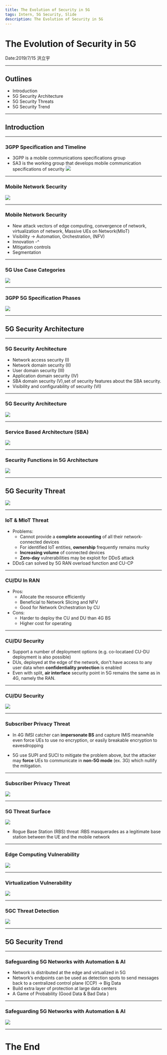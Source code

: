 ```yaml
---
title: The Evolution of Security in 5G
tags: Intern, 5G Security, Slide
description: The Evolution of Security in 5G
---
```





# The Evolution of Security in 5G
Date:2019/7/15
洪立宇

---

## Outlines
- Introduction
- 5G Security Architecture
- 5G Security Threats
- 5G Security Trend

---

## Introduction

---

### 3GPP Specification and Timeline
- 3GPP is a mobile communications specifications group
- SA3 is the working group that develops mobile communication specifications of security
![](https://i.imgur.com/5KES96b.png)

---

### Mobile Network Security 
![](https://i.imgur.com/9wP2igS.png)

---

### Mobile Network Security 
- New attack vectors of edge computing, convergence of network, virtualization of network, Massive UEs on Network(MIoT)
- Visibility -> Automation, Orchestration, (NFV) 
- Innovation -^ 
- Mitigation controls
- Segmentation 

---

### 5G Use Case Categories
![](https://i.imgur.com/OG8uVGv.png)


---

### 3GPP 5G Specification Phases 
![](https://i.imgur.com/GQFBdIb.png)

---

## 5G Security Architecture

---

### 5G Security Architecture
- Network access security (I)
- Network domain security (II)
- User domain security (III)
- Application domain security (IV)
- SBA domain security (V),set of security features about the SBA security.
- Visibility and configurability of security (VI)

----

### 5G Security Architecture
![](https://i.imgur.com/7uR3sx2.png)


---

### Service Based Architecture (SBA)
![](https://i.imgur.com/yusoCOM.png)

---

### Security Functions in 5G Architecture
![](https://i.imgur.com/alWrhI4.png)

---

## 5G Security Threat
![](https://i.imgur.com/pAKYjlV.png)

---

### IoT & MIoT Threat
- Problems:
    - Cannot provide a **complete accounting** of all their network-connected devices 
    - For identified IoT entities, **ownership** frequently remains murky 
    - **Increasing volume** of connected devices
    - **Zero-day** vulnerabilities may be exploit for DDoS attack
- DDoS can solved by 5G RAN overload function and CU-CP 

---

### CU/DU In RAN

- Pros:
    - Allocate the resource efficiently 
    - Beneficial to Network Slicing and NFV
    - Good for Network Orchestration by CU
- Cons:
    - Harder to deploy the CU and DU than 4G BS
    - Higher cost for operating 

---

### CU/DU Security
- Support a number of deployment options (e.g. co-locataed CU-DU deployment is also possible)
- DUs, deployed at the edge of the network, don't have access to any user data when **confidentiality protection** is enabled
- Even with split, **air interface** security point in 5G remains the same as in 4G, namely the RAN.

----

### CU/DU Security
![](https://i.imgur.com/0cY1Jr0.png)

---

### Subscriber Privacy Threat

- In 4G IMSI catcher can **impersonate BS** and capture IMIS meanwhile even force UEs to use no encryption, or easily breakable encryption to eavesdropping 

- 5G use SUPI and SUCI to mitigate the problem above, but the attacker may **force** UEs to communicate in **non-5G mode** (ex. 3G) which nullify the mitigation.

----

### Subscriber Privacy Threat
![](https://i.imgur.com/495ImOS.png)

---

### 5G Threat Surface
![](https://i.imgur.com/wRh7vUg.png)
- Rogue Base Station (RBS) threat :RBS masquerades as a legitimate base station between the UE and the mobile network  

---

### Edge Computing Vulnerability
![](https://i.imgur.com/2BoOE2y.png)

---

### Virtualization Vulnerability
![](https://i.imgur.com/zg3u5BX.png)

---

### 5GC Threat Detection
![](https://i.imgur.com/nf0GROf.png)

---

## 5G Security Trend

---

### Safeguarding 5G Networks with Automation & AI

- Network is distributed at the edge and virtualized in 5G
- Network’s endpoints can be used as detection spots to send messages back to a centralized control plane (CCP) -> Big Data
- Build extra layer of protection at large data centers 
- A Game of Probability (Good Data & Bad Data )

----

### Safeguarding 5G Networks with Automation & AI

![](https://i.imgur.com/TmhrUzT.png)

---

# The End 

